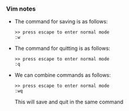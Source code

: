 ### Vim notes
- The command for saving is as follows:
  ```
  >> press escape to enter normal mode
  :w
  ```
- The command for quitting is as follows:
  ```
  >> press escape to enter normal mode
  :q
  ```
- We can combine commands as follows:
  ```
  >> press escape to enter normal mode
  :wq
  ```
  This will save and quit in the same command
